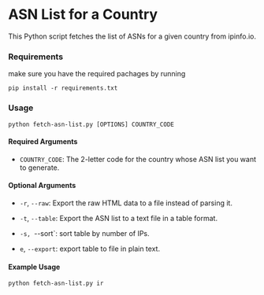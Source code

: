 # ASN List for a Country

This Python script fetches the list of ASNs for a given country from ipinfo.io.

### Requirements

make sure you have the required pachages by running

`pip install -r requirements.txt`

### Usage

`python fetch-asn-list.py [OPTIONS] COUNTRY_CODE`

#### Required Arguments

- `COUNTRY_CODE`: The 2-letter code for the country whose ASN list you want to generate. 

#### Optional Arguments

- `-r`, `--raw`: Export the raw HTML data to a file instead of parsing it.

- `-t`, `--table`: Export the ASN list to a text file in a table format.

- `-s, `--sort`: sort table by number of IPs.

- `e`, `--export`: export table to file in plain text.

#### Example Usage

`python fetch-asn-list.py ir`
